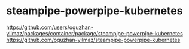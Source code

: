 # steampipe-powerpipe-kubernetes


https://github.com/users/oguzhan-yilmaz/packages/container/package/steampipe-powerpipe-kubernetes
https://github.com/oguzhan-yilmaz/steampipe-powerpipe-kubernetes


